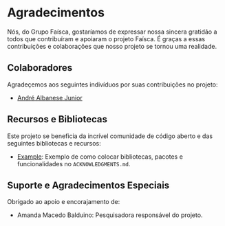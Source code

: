 # Agradecimentos

Nós, do Grupo Faísca, gostaríamos de expressar nossa sincera gratidão a todos que contribuíram e apoiaram o projeto Faísca. É graças a essas contribuições e colaborações que nosso projeto se tornou uma realidade.

## Colaboradores

Agradeçemos aos seguintes indivíduos por suas contribuições no projeto:

* [André Albanese Junior](https://github.com/devkcud)

## Recursos e Bibliotecas

Este projeto se beneficia da incrível comunidade de código aberto e das seguintes bibliotecas e recursos:

* [Example](https://example.com): Exemplo de como colocar bibliotecas, pacotes e funcionalidades no `ACKNOWLEDGMENTS.md`.

## Suporte e Agradecimentos Especiais

Obrigado ao apoio e encorajamento de:

* Amanda Macedo Balduino: Pesquisadora responsável do projeto.
